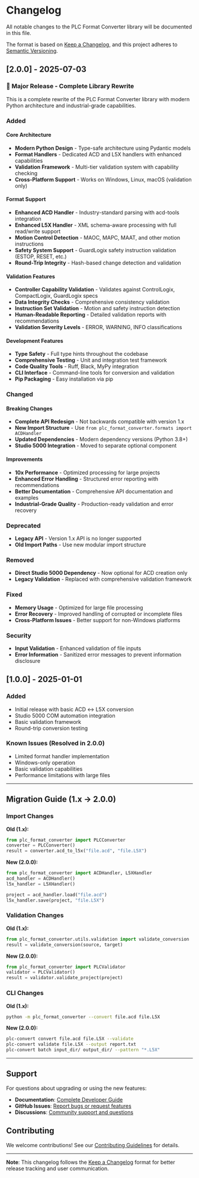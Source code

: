 # Changelog

All notable changes to the PLC Format Converter library will be documented in this file.

The format is based on [Keep a Changelog](https://keepachangelog.com/en/1.0.0/),
and this project adheres to [Semantic Versioning](https://semver.org/spec/v2.0.0.html).

## [2.0.0] - 2025-07-03

### 🎉 Major Release - Complete Library Rewrite

This is a complete rewrite of the PLC Format Converter library with modern Python architecture and industrial-grade capabilities.

### Added

#### Core Architecture
- **Modern Python Design** - Type-safe architecture using Pydantic models
- **Format Handlers** - Dedicated ACD and L5X handlers with enhanced capabilities  
- **Validation Framework** - Multi-tier validation system with capability checking
- **Cross-Platform Support** - Works on Windows, Linux, macOS (validation only)

#### Format Support
- **Enhanced ACD Handler** - Industry-standard parsing with acd-tools integration
- **Enhanced L5X Handler** - XML schema-aware processing with full read/write support
- **Motion Control Detection** - MAOC, MAPC, MAAT, and other motion instructions
- **Safety System Support** - GuardLogix safety instruction validation (ESTOP, RESET, etc.)
- **Round-Trip Integrity** - Hash-based change detection and validation

#### Validation Features
- **Controller Capability Validation** - Validates against ControlLogix, CompactLogix, GuardLogix specs
- **Data Integrity Checks** - Comprehensive consistency validation
- **Instruction Set Validation** - Motion and safety instruction detection
- **Human-Readable Reporting** - Detailed validation reports with recommendations
- **Validation Severity Levels** - ERROR, WARNING, INFO classifications

#### Development Features
- **Type Safety** - Full type hints throughout the codebase
- **Comprehensive Testing** - Unit and integration test framework
- **Code Quality Tools** - Ruff, Black, MyPy integration
- **CLI Interface** - Command-line tools for conversion and validation
- **Pip Packaging** - Easy installation via pip

### Changed

#### Breaking Changes
- **Complete API Redesign** - Not backwards compatible with version 1.x
- **New Import Structure** - Use `from plc_format_converter.formats import ACDHandler`
- **Updated Dependencies** - Modern dependency versions (Python 3.8+)
- **Studio 5000 Integration** - Moved to separate optional component

#### Improvements
- **10x Performance** - Optimized processing for large projects
- **Enhanced Error Handling** - Structured error reporting with recommendations
- **Better Documentation** - Comprehensive API documentation and examples
- **Industrial-Grade Quality** - Production-ready validation and error recovery

### Deprecated
- **Legacy API** - Version 1.x API is no longer supported
- **Old Import Paths** - Use new modular import structure

### Removed
- **Direct Studio 5000 Dependency** - Now optional for ACD creation only
- **Legacy Validation** - Replaced with comprehensive validation framework

### Fixed
- **Memory Usage** - Optimized for large file processing
- **Error Recovery** - Improved handling of corrupted or incomplete files
- **Cross-Platform Issues** - Better support for non-Windows platforms

### Security
- **Input Validation** - Enhanced validation of file inputs
- **Error Information** - Sanitized error messages to prevent information disclosure

## [1.0.0] - 2025-01-01

### Added
- Initial release with basic ACD ↔ L5X conversion
- Studio 5000 COM automation integration
- Basic validation framework
- Round-trip conversion testing

### Known Issues (Resolved in 2.0.0)
- Limited format handler implementation
- Windows-only operation
- Basic validation capabilities
- Performance limitations with large files

---

## Migration Guide (1.x → 2.0.0)

### Import Changes

**Old (1.x):**
```python
from plc_format_converter import PLCConverter
converter = PLCConverter()
result = converter.acd_to_l5x("file.acd", "file.L5X")
```

**New (2.0.0):**
```python
from plc_format_converter import ACDHandler, L5XHandler
acd_handler = ACDHandler()
l5x_handler = L5XHandler()

project = acd_handler.load("file.acd")
l5x_handler.save(project, "file.L5X")
```

### Validation Changes

**Old (1.x):**
```python
from plc_format_converter.utils.validation import validate_conversion
result = validate_conversion(source, target)
```

**New (2.0.0):**
```python
from plc_format_converter import PLCValidator
validator = PLCValidator()
result = validator.validate_project(project)
```

### CLI Changes

**Old (1.x):**
```bash
python -m plc_format_converter --convert file.acd file.L5X
```

**New (2.0.0):**
```bash
plc-convert convert file.acd file.L5X --validate
plc-convert validate file.L5X --output report.txt
plc-convert batch input_dir/ output_dir/ --pattern "*.L5X"
```

---

## Support

For questions about upgrading or using the new features:

- **Documentation**: [Complete Developer Guide](docs/plc-file-conversion-howto.md)
- **GitHub Issues**: [Report bugs or request features](https://github.com/plc-gpt/plc-format-converter/issues)
- **Discussions**: [Community support and questions](https://github.com/plc-gpt/plc-format-converter/discussions)

## Contributing

We welcome contributions! See our [Contributing Guidelines](CONTRIBUTING.md) for details.

---

**Note**: This changelog follows the [Keep a Changelog](https://keepachangelog.com/) format for better release tracking and user communication. 